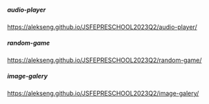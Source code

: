 ##### audio-player
https://alekseng.github.io/JSFEPRESCHOOL2023Q2/audio-player/
##### random-game
https://alekseng.github.io/JSFEPRESCHOOL2023Q2/random-game/
##### image-galery
https://alekseng.github.io/JSFEPRESCHOOL2023Q2/image-galery/
